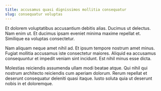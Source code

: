 ```yaml
---
title: accusamus quasi dignissimos mollitia consequatur
slug: consequatur voluptas
---
```


Et dolorem voluptatibus accusantium debitis alias. Ducimus ut delectus. Nam enim ut. Et ducimus ipsam eveniet minima maxime repellat et. Similique ea voluptas consectetur.

Nam aliquam neque amet nihil ad. Et ipsum tempore nostrum amet minus. Fugiat mollitia accusamus iste consectetur maiores. Aliquid ea accusamus consequuntur et impedit veniam sint incidunt. Est nihil minus esse dicta.

Molestias reiciendis assumenda ullam modi beatae atque. Qui nihil qui nostrum architecto reiciendis cum aperiam dolorum. Rerum repellat et deserunt consequatur deleniti quasi itaque. Iusto soluta quia ut deserunt nobis in et doloremque.
